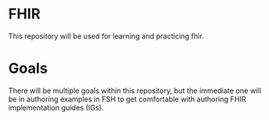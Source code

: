# FHIR
This repository will be used for learning and practicing fhir.

# Goals
There will be multiple goals within this repository, but the immediate one will be in authoring examples in FSH to get comfortable with authoring FHIR implementation guides (IGs). 
